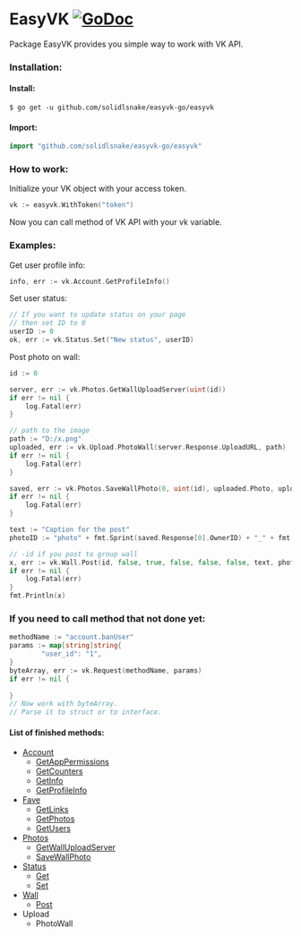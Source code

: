 # EasyVK [![GoDoc](https://godoc.org/github.com/SolidlSnake/easyvk-go/easyvk?status.svg)](https://godoc.org/github.com/SolidlSnake/easyvk-go/easyvk)
Package EasyVK provides you simple way to work with VK API.

### Installation:
#### Install:
```
$ go get -u github.com/solidlsnake/easyvk-go/easyvk
```
#### Import:
```go
import "github.com/solidlsnake/easyvk-go/easyvk"
```

### How to work:
Initialize your VK object with your access token.
```go
vk := easyvk.WithToken("token")
```
Now you can call method of VK API with your vk variable.

### Examples:
Get user profile info:
```go
info, err := vk.Account.GetProfileInfo()
```
Set user status:
```go
// If you want to update status on your page
// then set ID to 0
userID := 0
ok, err := vk.Status.Set("New status", userID)
```
Post photo on wall:
```go
id := 0

server, err := vk.Photos.GetWallUploadServer(uint(id))
if err != nil {
	log.Fatal(err)
}

// path to the image
path := "D:/x.png"
uploaded, err := vk.Upload.PhotoWall(server.Response.UploadURL, path)
if err != nil {
	log.Fatal(err)
}

saved, err := vk.Photos.SaveWallPhoto(0, uint(id), uploaded.Photo, uploaded.Hash, "", uploaded.Server, 0, 0)
if err != nil {
	log.Fatal(err)
}

text := "Caption for the post"
photoID := "photo" + fmt.Sprint(saved.Response[0].OwnerID) + "_" + fmt.Sprint(saved.Response[0].ID)

// -id if you post to group wall
x, err := vk.Wall.Post(id, false, true, false, false, false, text, photoID, "", "", 0, 0, 0, 0, 0)
if err != nil {
	log.Fatal(err)
}
fmt.Println(x)
```

### If you need to call method that not done yet:
```go
methodName := "account.banUser"
params := map[string]string{
        "user_id": "1",
}
byteArray, err := vk.Request(methodName, params)
if err != nil {
        
}
// Now work with byteArray.
// Parse it to struct or to interface.
```

#### List of finished methods:
* [Account](https://vk.com/dev/account)
    * [GetAppPermissions](https://vk.com/dev/account.getAppPermissions)
    * [GetCounters](https://vk.com/dev/account.getCounters)
    * [GetInfo](https://vk.com/dev/account.getInfo)
    * [GetProfileInfo](https://vk.com/dev/account.getProfileInfo)
* [Fave](https://vk.com/dev/fave)
    * [GetLinks](https://vk.com/dev/fave.getLinks)
    * [GetPhotos](https://vk.com/dev/fave.getPhotos)
    * [GetUsers](https://vk.com/dev/fave.getUsers)
* [Photos](https://vk.com/dev/photos)
    * [GetWallUploadServer](https://vk.com/dev/photos.getWallUploadServer)
    * [SaveWallPhoto](https://vk.com/dev/photos.photos.saveWallPhoto)
* [Status](https://vk.com/dev/status)
    * [Get](https://vk.com/dev/status.get)
    * [Set](https://vk.com/dev/status.set)
* [Wall](https://vk.com/dev/wall)
    * [Post](https://vk.com/dev/wall.post)
* Upload
    * PhotoWall